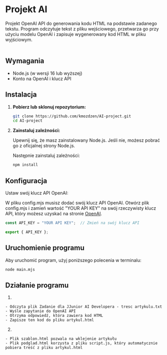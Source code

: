 # Projekt AI

Projekt OpenAI API do generowania kodu HTML na podstawie zadanego tekstu. Program odczytuje tekst z pliku wejściowego, przetwarza go przy użyciu modelu OpenAI i zapisuje wygenerowany kod HTML w pliku wyjściowym. <br></br>

## Wymagania
- Node.js (w wersji 16 lub wyższej)
- Konto na OpenAI i klucz API

## Instalacja

1. **Pobierz lub sklonuj repozytorium:**

   ```bash
   git clone https://github.com/kmozdzen/AI-project.git
   cd AI-project
   ```

2. **Zainstaluj zależności:**

    Upewnij się, że masz zainstalowany Node.js. Jeśli nie, możesz pobrać go z oficjalnej strony Node.js.
    
    Następnie zainstaluj zależności:

   ```bash
   npm install
   ```
## Konfiguracja
   
Ustaw swój klucz API OpenAI:

W pliku config.mjs musisz dodać swój klucz API OpenAI. Otwórz plik config.mjs i zamień wartość "YOUR API KEY" na swój rzeczywisty klucz API, który możesz uzyskać na stronie [OpenAI](https://platform.openai.com/api-keys).

```javascript
const API_KEY = "YOUR API KEY";  // Zmień na swój klucz API

export { API_KEY };
```
## Uruchomienie programu
Aby uruchomić program, użyj poniższego polecenia w terminalu:

```bash
node main.mjs
 ```
## Działanie programu
  1.
    - Odczyta plik Zadanie dla JJunior AI Developera - tresc artykulu.txt
    - Wyśle zapytanie do OpenAI API
    - Otrzyma odpowiedź, która zawiera kod HTML
    - Zapisze ten kod do pliku artykul.html
  2.
    - Plik szablon.html pozwala na wklejenie artykułu
    - Plik podglad.html korzysta z pliku script.js, który automatycznie pobiera treść z pliku artykul.html
